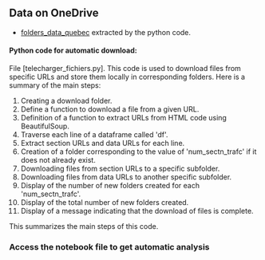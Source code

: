 ## Data on OneDrive

* [folders_data_quebec](https://polymtlca0-my.sharepoint.com/:f:/g/personal/tarcisio_costa-de-souza-neto_polymtl_ca/Es42_1xrGx1EuIE6FHHBSBMBB05q0hX9axpftgjZcqmMaQ?e=L6TdUc) extracted by the python code. 

#### Python code for automatic download: 
File [telecharger_fichiers.py]. This code is used to download files from specific URLs and store them locally in corresponding folders. Here is a summary of the main steps:

1. Creating a download folder.
2. Define a function to download a file from a given URL.
3. Definition of a function to extract URLs from HTML code using BeautifulSoup.
4. Traverse each line of a dataframe called 'df'.
5. Extract section URLs and data URLs for each line.
6. Creation of a folder corresponding to the value of 'num_sectn_trafc' if it does not already exist.
7. Downloading files from section URLs to a specific subfolder.
8. Downloading files from data URLs to another specific subfolder.
9. Display of the number of new folders created for each 'num_sectn_trafc'.
10. Display of the total number of new folders created.
11. Display of a message indicating that the download of files is complete.

This summarizes the main steps of this code.

### Access the notebook file to get automatic analysis
